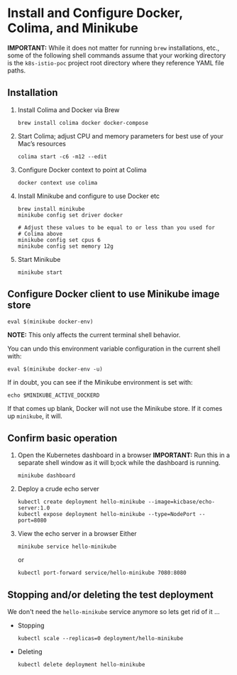 # Install and Configure Docker, Colima, and Minikube

**IMPORTANT:** While it does not matter for running `brew` installations, etc., some of the following shell commands 
assume that your working directory is the `k8s-istio-poc` project root directory where they reference YAML file 
paths.

## Installation

1. Install Colima and Docker via Brew
   ```shell
   brew install colima docker docker-compose
   ```
   
2. Start Colima; adjust CPU and memory parameters for best use of your Mac’s resources
   ```shell
   colima start -c6 -m12 --edit
   ```

3. Configure Docker context to point at Colima
   ```shell
   docker context use colima
   ```
   
4. Install Minikube and configure to use Docker etc
   ```shell
   brew install minikube
   minikube config set driver docker
   
   # Adjust these values to be equal to or less than you used for 
   # Colima above
   minikube config set cpus 6
   minikube config set memory 12g
   ```
5. Start Minikube
   ```shell
   minikube start
   ```

## Configure Docker client to use Minikube image store

```shell
eval $(minikube docker-env)
```

**NOTE:** This only affects the current terminal shell behavior.

You can undo this environment variable configuration in the current shell with:

```shell
eval $(minikube docker-env -u) 
```

If in doubt, you can see if the Minikube environment is set with:

```shell
echo $MINIKUBE_ACTIVE_DOCKERD
```

If that comes up blank, Docker will not use the Minikube store. If it comes up `minikube`, it will.

## Confirm basic operation

1. Open the Kubernetes dashboard in a browser
   **IMPORTANT:** Run this in a separate shell window as it will b;ock while the dashboard is running.  
   ```shell
   minikube dashboard
   ```
   
2. Deploy a crude echo server
   ```shell
   kubectl create deployment hello-minikube --image=kicbase/echo-server:1.0
   kubectl expose deployment hello-minikube --type=NodePort --port=8080
   ```
   
3. View the echo server in a browser
   Either
   ```shell
   minikube service hello-minikube
   ```
   or
   ```shell
   kubectl port-forward service/hello-minikube 7080:8080
   ```

## Stopping and/or deleting the test deployment

We don't need the `hello-minikube` service anymore so lets get rid of it ...

* Stopping
  ```shell
  kubectl scale --replicas=0 deployment/hello-minikube
  ```
  
* Deleting
  ```shell
  kubectl delete deployment hello-minikube
  ```
  




